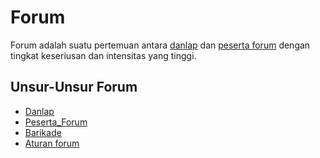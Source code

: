 # Forum

Forum adalah suatu pertemuan antara [danlap](Danlap) dan [peserta forum](Peserta_Forum.md) dengan tingkat keseriusan dan intensitas yang tinggi.
## Unsur-Unsur Forum
- [Danlap](Danlap.md)
- [Peserta_Forum](Peserta_Forum.md)
- [Barikade](Barikade)
- [Aturan forum](Aturan_Forum.md)

